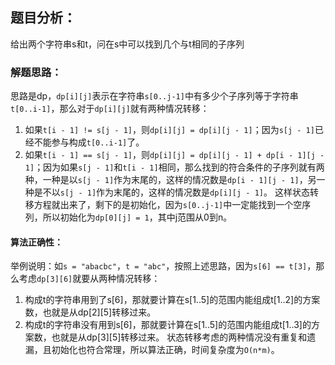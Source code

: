 ## 题目分析：

给出两个字符串s和t，问在s中可以找到几个与t相同的子序列

### 解题思路：

思路是dp，`dp[i][j]`表示在字符串`s[0..j-1]`中有多少个子序列等于字符串`t[0..i-1]`，那么对于`dp[i][j]`就有两种情况转移：
1. 如果`t[i - 1] != s[j - 1]`，则`dp[i][j] = dp[i][j - 1]`；因为`s[j - 1]`已经不能参与构成`t[0..i-1]`了。
2. 如果`t[i - 1] == s[j - 1]`，则`dp[i][j] = dp[i][j - 1] + dp[i - 1][j - 1]`；因为如果`s[j - 1]`和`t[i - 1]`相同，那么找到的符合条件的子序列就有两种，一种是以`s[j - 1]`作为末尾的，这样的情况数是`dp[i - 1][j - 1]`，另一种是不以`s[j - 1]`作为末尾的，这样的情况数是`dp[i][j - 1]`。
这样状态转移方程就出来了，剩下的是初始化，因为`s[0..j-1]`中一定能找到一个空序列，所以初始化为`dp[0][j] = 1`，其中j范围从0到n。

#### 算法正确性：

举例说明：如`s = "abacbc"`，`t = "abc"`，按照上述思路，因为`s[6] == t[3]`，那么考虑`dp[3][6]`就要从两种情况转移：
1. 构成t的字符串用到了s[6]，那就要计算在s[1..5]的范围内能组成t[1..2]的方案数，也就是从dp[2][5]转移过来。
2. 构成t的字符串没有用到s[6]，那就要计算在s[1..5]的范围内能组成t[1..3]的方案数，也就是从dp[3][5]转移过来。
状态转移考虑的两种情况没有重复和遗漏，且初始化也符合常理，所以算法正确，时间复杂度为`O(n*m)`。

